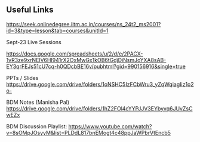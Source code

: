 ## Useful Links

https://seek.onlinedegree.iitm.ac.in/courses/ns_24t2_ms2001?id=3&type=lesson&tab=courses&unitId=1

Sept-23 Live Sessions

https://docs.google.com/spreadsheets/u/2/d/e/2PACX-1vR3ze9xrNElV6HI941rX2OxMwGx1kOB6tGdjDiNsmJoYXA8sAB-EY3qrFEJs51cU7cq-h0QDcbBE16v/pubhtml?gid=990156916&single=true

PPTs / Slides
https://drive.google.com/drive/folders/1oNSHC5IzFCbWru3_yZqWqiagIiz1o2o-


BDM Notes (Manisha Pal)
https://drive.google.com/drive/folders/1hZ2FOl4cYYPJJV3EYbyvq6JUvZsCwEZx


BDM Discussion Playlist:
https://www.youtube.com/watch?v=8sOMpJOsyyM&list=PLDdL817bnEMogt4c48ppJaWPbrVtEncb5
